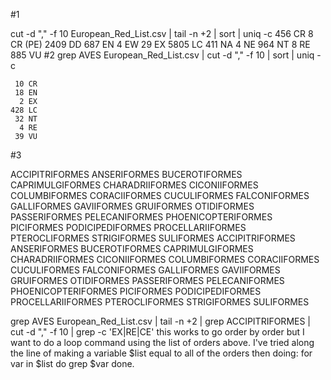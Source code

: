#1 

cut -d "," -f 10 European_Red_List.csv | tail -n +2 | sort | uniq -c
    456 CR
      8 CR (PE)
   2409 DD
    687 EN
      4 EW
     29 EX
   5805 LC
    411 NA
      4 NE
    964 NT
      8 RE
    885 VU
#2 
grep AVES European_Red_List.csv | cut -d "," -f 10 | sort | uniq -c

     10 CR
     18 EN
      2 EX
    428 LC
     32 NT
      4 RE
     39 VU
#3 

ACCIPITRIFORMES
ANSERIFORMES
BUCEROTIFORMES
CAPRIMULGIFORMES
CHARADRIIFORMES
CICONIIFORMES
COLUMBIFORMES
CORACIIFORMES
CUCULIFORMES
FALCONIFORMES
GALLIFORMES
GAVIIFORMES
GRUIFORMES
OTIDIFORMES
PASSERIFORMES
PELECANIFORMES
PHOENICOPTERIFORMES
PICIFORMES
PODICIPEDIFORMES
PROCELLARIIFORMES
PTEROCLIFORMES
STRIGIFORMES
SULIFORMES
ACCIPITRIFORMES
ANSERIFORMES
BUCEROTIFORMES
CAPRIMULGIFORMES
CHARADRIIFORMES
CICONIIFORMES
COLUMBIFORMES
CORACIIFORMES
CUCULIFORMES
FALCONIFORMES
GALLIFORMES
GAVIIFORMES
GRUIFORMES
OTIDIFORMES
PASSERIFORMES
PELECANIFORMES
PHOENICOPTERIFORMES
PICIFORMES
PODICIPEDIFORMES
PROCELLARIIFORMES
PTEROCLIFORMES
STRIGIFORMES
SULIFORMES

grep AVES European_Red_List.csv | tail -n +2 | grep ACCIPITRIFORMES | cut -d "," -f 10 | grep -c 'EX\|RE\|CE'
this works to go order by order but I want to do a loop command using the list of orders above. 
I've tried along the line of making a variable $list equal to all of the orders then doing: for var in $list do grep $var done.  
